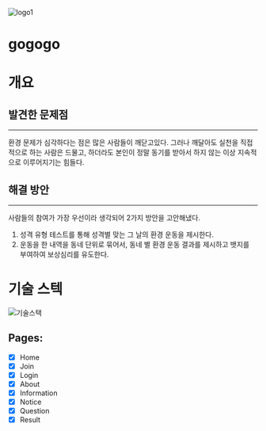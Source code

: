 ![logo1](https://user-images.githubusercontent.com/66726731/120877586-53958f00-c5f2-11eb-8984-6e12dc828da6.png)

# gogogo

# 개요

## 발견한 문제점

---

환경 문제가 심각하다는 점은 많은 사람들이 깨닫고있다.
그러나 깨달아도 실천을 직접적으로 하는 사람은 드물고,
하더라도 본인이 정말 동기를 받아서 하지 않는 이상 지속적으로 이루어지기는 힘들다.

## 해결 방안

---

사람들의 참여가 가장 우선이라 생각되어 2가지 방안을 고안해냈다.

1. 성격 유형 테스트를 통해 성격별 맞는 그 날의 환경 운동을 제시한다.
2. 운동을 한 내역을 동네 단위로 묶어서, 동네 별 환경 운동 결과를 제시하고 뱃지를 부여하여 보상심리를 유도한다.

# 기술 스텍

![기술스택](https://user-images.githubusercontent.com/26921986/119290384-61105800-bc87-11eb-802e-e4a0b22092c9.png)

## Pages:

- [x] Home
- [x] Join
- [x] Login
- [x] About
- [x] Information
- [x] Notice
- [x] Question
- [x] Result
